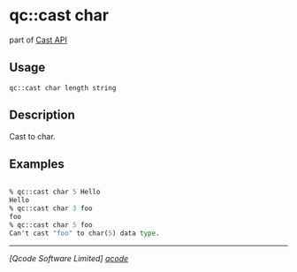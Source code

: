 qc::cast char
==============

part of [Cast API](../cast.md)

Usage
-----
`qc::cast char length string`

Description
-----------
Cast to char.

Examples
--------
```tcl

% qc::cast char 5 Hello
Hello
% qc::cast char 3 foo
foo
% qc::cast char 5 foo
Can't cast "foo" to char(5) data type.
```

----------------------------------
*[Qcode Software Limited] [qcode]*

[qcode]: http://www.qcode.co.uk "Qcode Software"